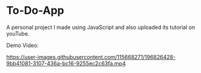 # To-Do-App

A personal project I made using JavaScript and also uploaded its tutorial on youTube.

Demo Video:

https://user-images.githubusercontent.com/115668271/196826428-9bb41081-3107-436a-bc16-9255ec2c63fa.mp4
